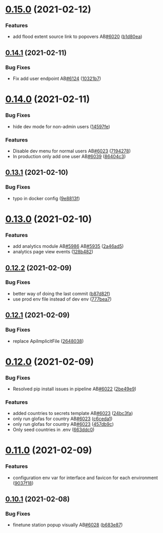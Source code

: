 # [0.15.0](https://github.com/rodekruis/IBF-system/compare/v0.14.1...v0.15.0) (2021-02-12)


### Features

* add flood extent source link to popovers AB[#6020](https://github.com/rodekruis/IBF-system/issues/6020) ([b1d80ea](https://github.com/rodekruis/IBF-system/commit/b1d80ea5d180d90a0dfab03edd825ad6f9a11f91))



## [0.14.1](https://github.com/rodekruis/IBF-system/compare/v0.14.0...v0.14.1) (2021-02-11)


### Bug Fixes

* Fix add user endpoint AB[#6124](https://github.com/rodekruis/IBF-system/issues/6124) ([10321b7](https://github.com/rodekruis/IBF-system/commit/10321b7aef9667e183c29ddee3f57c93582d0384))



# [0.14.0](https://github.com/rodekruis/IBF-system/compare/v0.13.1...v0.14.0) (2021-02-11)


### Bug Fixes

* hide dev mode for non-admin users ([14597fe](https://github.com/rodekruis/IBF-system/commit/14597fe206b23e010ea7058fd4b3d13af4608a9c))


### Features

* Disable dev menu for normal users AB[#6023](https://github.com/rodekruis/IBF-system/issues/6023) ([7194278](https://github.com/rodekruis/IBF-system/commit/71942783c316ffd70daafc3334e7c4bbf64748a2))
* In production only add one user AB[#6039](https://github.com/rodekruis/IBF-system/issues/6039) ([86404c3](https://github.com/rodekruis/IBF-system/commit/86404c3d34a1a3f73e17479270dafdcf3b7e934c))



## [0.13.1](https://github.com/rodekruis/IBF-system/compare/v0.13.0...v0.13.1) (2021-02-10)


### Bug Fixes

* typo in docker config ([9e8813f](https://github.com/rodekruis/IBF-system/commit/9e8813f834cd3b6eafaf5ade085c48641af473f2))



# [0.13.0](https://github.com/rodekruis/IBF-system/compare/v0.12.2...v0.13.0) (2021-02-10)


### Features

* add analytics module AB[#5986](https://github.com/rodekruis/IBF-system/issues/5986) AB[#5935](https://github.com/rodekruis/IBF-system/issues/5935) ([2a46ad5](https://github.com/rodekruis/IBF-system/commit/2a46ad5b65186b447d51b7741f5685c9b17d0947))
* analytics page view events ([128b482](https://github.com/rodekruis/IBF-system/commit/128b482f8b4fae42b57ceacecb2d47ba9ed6232b))



## [0.12.2](https://github.com/rodekruis/IBF-system/compare/v0.12.1...v0.12.2) (2021-02-09)


### Bug Fixes

* better way of doing the last commit ([b87d82f](https://github.com/rodekruis/IBF-system/commit/b87d82f24a18e1c12e4b206537a3b8057d38fa1d))
* use prod env file instead of dev env ([777bea7](https://github.com/rodekruis/IBF-system/commit/777bea750a5aa1ae9f094ecbd3e0ddec0bf02b18))



## [0.12.1](https://github.com/rodekruis/IBF-system/compare/v0.12.0...v0.12.1) (2021-02-09)


### Bug Fixes

* replace ApiImplicitFile ([2648038](https://github.com/rodekruis/IBF-system/commit/26480381792eaf35397e1e82e09f866bfbe16f1d))



# [0.12.0](https://github.com/rodekruis/IBF-system/compare/v0.11.0...v0.12.0) (2021-02-09)


### Bug Fixes

* Resolved pip install issues in pipeline AB[#6022](https://github.com/rodekruis/IBF-system/issues/6022) ([2be49e9](https://github.com/rodekruis/IBF-system/commit/2be49e954b0cdb05afec0a2f1e3e7d8e99ecd1ad))


### Features

* added countries to secrets template AB[#6023](https://github.com/rodekruis/IBF-system/issues/6023) ([24bc3fa](https://github.com/rodekruis/IBF-system/commit/24bc3fa740d7f93e5efd41d5a9a60d55a731cbc4))
* only run glofas for country AB[#6023](https://github.com/rodekruis/IBF-system/issues/6023) ([c6ceda1](https://github.com/rodekruis/IBF-system/commit/c6ceda1c50ca3f5b5e0576b8f53aa503505af219))
* only run glofas for country AB[#6023](https://github.com/rodekruis/IBF-system/issues/6023) ([457db9c](https://github.com/rodekruis/IBF-system/commit/457db9cbb8ba613e0e9b4c04ef9269be474c1815))
* Only seed countries in .env ([663ddc0](https://github.com/rodekruis/IBF-system/commit/663ddc0834bed33d6dcba0f71604dce8c977010c))



# [0.11.0](https://github.com/rodekruis/IBF-system/compare/v0.10.1...v0.11.0) (2021-02-09)


### Features

* configuration env var for interface and favicon for each environment ([9037f18](https://github.com/rodekruis/IBF-system/commit/9037f18fba748a8fe4807f7d891fd8b4c6ec008c))



## [0.10.1](https://github.com/rodekruis/IBF-system/compare/v0.10.0...v0.10.1) (2021-02-08)


### Bug Fixes

* finetune station popup visually AB[#6028](https://github.com/rodekruis/IBF-system/issues/6028) ([b683e87](https://github.com/rodekruis/IBF-system/commit/b683e87528b8b85e518e09ad1118ce754c09ec15))



